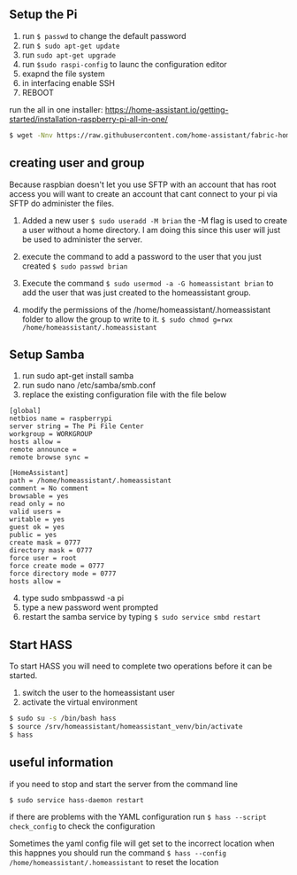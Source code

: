 ## Setup the Pi

1. run `$ passwd` to change the default password
2. run `$ sudo apt-get update`
3. run `sudo apt-get upgrade`
4. run `$sudo raspi-config` to launc the configuration editor
  1. exapnd the file system
  2. in interfacing enable SSH
5. REBOOT

run the all in one installer: https://home-assistant.io/getting-started/installation-raspberry-pi-all-in-one/

```bash
$ wget -Nnv https://raw.githubusercontent.com/home-assistant/fabric-home-assistant/master/hass_rpi_installer.sh && chown pi:pi hass_rpi_installer.sh && bash hass_rpi_installer.sh
```
## creating user and group
Because raspbian doesn't let you use SFTP with an account that has root access you will want to create an account that cant connect to your pi via SFTP do administer the files.

1. Added a new user `$ sudo useradd -M brian` the -M flag is used to create a user without a home directory. I am doing this since this user will just be used to administer the server.

2. execute the command to add a password to the user that you just created `$ sudo passwd brian`

3. Execute the command `$ sudo usermod -a -G homeassistant brian` to add the user that was just created to the homeassistant group.

4. modify the permissions of the /home/homeassistant/.homeassistant folder to allow the group to write to it. `$ sudo chmod g=rwx  /home/homeassistant/.homeassistant`



## Setup Samba

1. run sudo apt-get install samba
2. run sudo nano /etc/samba/smb.conf​
3. replace the existing configuration file with the file below

```
[global]
netbios name = raspberrypi
server string = The Pi File Center
workgroup = WORKGROUP
hosts allow =
remote announce =
remote browse sync =

[HomeAssistant]
path = /home/homeassistant/.homeassistant
comment = No comment
browsable = yes
read only = no
valid users =
writable = yes
guest ok = yes
public = yes
create mask = 0777
directory mask = 0777
force user = root
force create mode = 0777
force directory mode = 0777
hosts allow =
```
4. type sudo smbpasswd -a pi
5. type a new password went prompted
6. restart the samba service by typing `$ sudo service smbd restart`



## Start HASS
To start HASS you will need to complete two operations before it can be started.

1. switch the user to the homeassistant user
2. activate the virtual environment

``` bash
$ sudo su -s /bin/bash hass
$ source /srv/homeassistant/homeassistant_venv/bin/activate
$ hass
```

## useful information
if you need to stop and start the server from the command line

```
$ sudo service hass-daemon restart
```
if there are problems with the YAML configuration run
`$ hass --script check_config` to check the configuration

Sometimes the yaml config file will get set to the incorrect location when this
happnes you should run the command `$ hass --config /home/homeassistant/.homeassistant` to reset the
location
